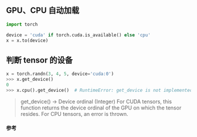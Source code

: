 ## GPU、CPU 自动加载
```python
import torch

device = 'cuda' if torch.cuda.is_available() else 'cpu'
x = x.to(device)
```

## 判断 tensor 的设备
```python
x = torch.randn(3, 4, 5, device='cuda:0')
>>> x.get_device()
0
>>> x.cpu().get_device()  # RuntimeError: get_device is not implemented for type torch.FloatTensor
```
> get_device() -> Device ordinal (Integer) 
For CUDA tensors, this function returns the device ordinal of the GPU on which the tensor resides. For CPU tensors, an error is thrown.


#### 参考
